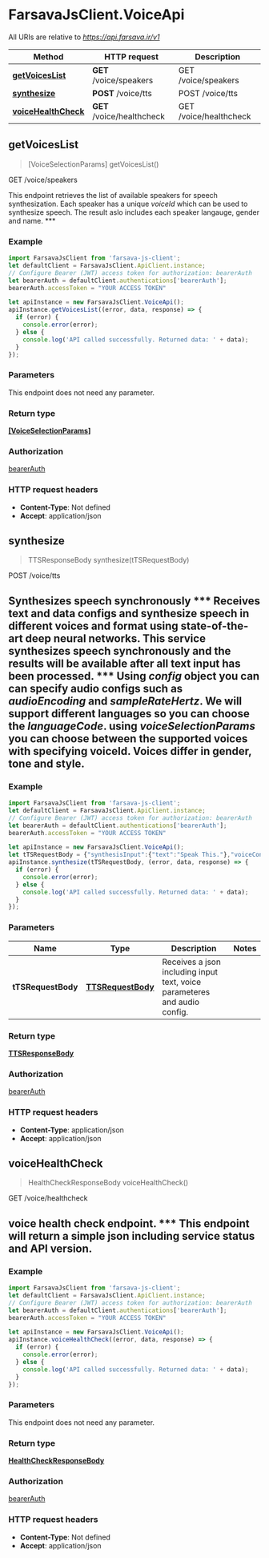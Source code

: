 # FarsavaJsClient.VoiceApi

All URIs are relative to *https://api.farsava.ir/v1*

Method | HTTP request | Description
------------- | ------------- | -------------
[**getVoicesList**](VoiceApi.md#getVoicesList) | **GET** /voice/speakers | GET /voice/speakers
[**synthesize**](VoiceApi.md#synthesize) | **POST** /voice/tts | POST /voice/tts
[**voiceHealthCheck**](VoiceApi.md#voiceHealthCheck) | **GET** /voice/healthcheck | GET /voice/healthcheck



## getVoicesList

> [VoiceSelectionParams] getVoicesList()

GET /voice/speakers

This endpoint retrieves the list of available speakers for speech synthesization. Each speaker has a unique *voiceId* which can be used to synthesize speech. The result aslo includes each speaker langauge, gender and name. *** 

### Example

```javascript
import FarsavaJsClient from 'farsava-js-client';
let defaultClient = FarsavaJsClient.ApiClient.instance;
// Configure Bearer (JWT) access token for authorization: bearerAuth
let bearerAuth = defaultClient.authentications['bearerAuth'];
bearerAuth.accessToken = "YOUR ACCESS TOKEN"

let apiInstance = new FarsavaJsClient.VoiceApi();
apiInstance.getVoicesList((error, data, response) => {
  if (error) {
    console.error(error);
  } else {
    console.log('API called successfully. Returned data: ' + data);
  }
});
```

### Parameters

This endpoint does not need any parameter.

### Return type

[**[VoiceSelectionParams]**](VoiceSelectionParams.md)

### Authorization

[bearerAuth](../README.md#bearerAuth)

### HTTP request headers

- **Content-Type**: Not defined
- **Accept**: application/json


## synthesize

> TTSResponseBody synthesize(tTSRequestBody)

POST /voice/tts

## Synthesizes speech synchronously  *** Receives text and data configs and synthesize speech in different voices and format using state-of-the-art deep neural networks. This service synthesizes speech synchronously and the results will be available after all text input has been processed.  *** Using *config* object you can can specify audio configs such as *audioEncoding* and *sampleRateHertz*. We will support different languages so you can choose the *languageCode*. using *voiceSelectionParams* you can choose between the supported voices with specifying voiceId. Voices differ in gender, tone and style.  

### Example

```javascript
import FarsavaJsClient from 'farsava-js-client';
let defaultClient = FarsavaJsClient.ApiClient.instance;
// Configure Bearer (JWT) access token for authorization: bearerAuth
let bearerAuth = defaultClient.authentications['bearerAuth'];
bearerAuth.accessToken = "YOUR ACCESS TOKEN"

let apiInstance = new FarsavaJsClient.VoiceApi();
let tTSRequestBody = {"synthesisInput":{"text":"Speak This."},"voiceConfig":{"languageCode":"fa","voiceId":"b2d8dfca-7d78-47f8-b976-c85b15bbc134","name":"speaker-2","gender":"female"},"audioConfig":{"audioEncoding":"MP3","speakingRate":1.2,"pitch":0.0,"volumeGainDb":-2,"sampleRateHertz":16000}}; // TTSRequestBody | Receives a json including input text, voice parameteres and audio config. 
apiInstance.synthesize(tTSRequestBody, (error, data, response) => {
  if (error) {
    console.error(error);
  } else {
    console.log('API called successfully. Returned data: ' + data);
  }
});
```

### Parameters


Name | Type | Description  | Notes
------------- | ------------- | ------------- | -------------
 **tTSRequestBody** | [**TTSRequestBody**](TTSRequestBody.md)| Receives a json including input text, voice parameteres and audio config.  | 

### Return type

[**TTSResponseBody**](TTSResponseBody.md)

### Authorization

[bearerAuth](../README.md#bearerAuth)

### HTTP request headers

- **Content-Type**: application/json
- **Accept**: application/json


## voiceHealthCheck

> HealthCheckResponseBody voiceHealthCheck()

GET /voice/healthcheck

## voice health check endpoint. *** This endpoint will return a simple json including **service status** and **API version**. 

### Example

```javascript
import FarsavaJsClient from 'farsava-js-client';
let defaultClient = FarsavaJsClient.ApiClient.instance;
// Configure Bearer (JWT) access token for authorization: bearerAuth
let bearerAuth = defaultClient.authentications['bearerAuth'];
bearerAuth.accessToken = "YOUR ACCESS TOKEN"

let apiInstance = new FarsavaJsClient.VoiceApi();
apiInstance.voiceHealthCheck((error, data, response) => {
  if (error) {
    console.error(error);
  } else {
    console.log('API called successfully. Returned data: ' + data);
  }
});
```

### Parameters

This endpoint does not need any parameter.

### Return type

[**HealthCheckResponseBody**](HealthCheckResponseBody.md)

### Authorization

[bearerAuth](../README.md#bearerAuth)

### HTTP request headers

- **Content-Type**: Not defined
- **Accept**: application/json

